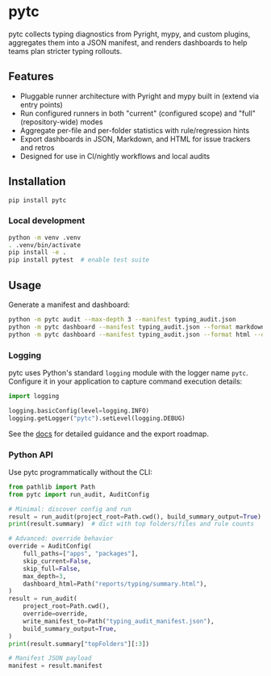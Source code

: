 # pytc

pytc collects typing diagnostics from Pyright, mypy, and custom plugins, aggregates them into a JSON
manifest, and renders dashboards to help teams plan stricter typing rollouts.

## Features

- Pluggable runner architecture with Pyright and mypy built in (extend via entry points)
- Run configured runners in both "current" (configured scope) and "full" (repository-wide) modes
- Aggregate per-file and per-folder statistics with rule/regression hints
- Export dashboards in JSON, Markdown, and HTML for issue trackers and retros
- Designed for use in CI/nightly workflows and local audits

## Installation

```bash
pip install pytc
```

### Local development

```bash
python -m venv .venv
. .venv/bin/activate
pip install -e .
pip install pytest  # enable test suite
```

## Usage

Generate a manifest and dashboard:

```bash
python -m pytc audit --max-depth 3 --manifest typing_audit.json
python -m pytc dashboard --manifest typing_audit.json --format markdown --output dashboard.md
python -m pytc dashboard --manifest typing_audit.json --format html --output dashboard.html
```

### Logging

pytc uses Python's standard `logging` module with the logger name `pytc`.
Configure it in your application to capture command execution details:

```python
import logging

logging.basicConfig(level=logging.INFO)
logging.getLogger("pytc").setLevel(logging.DEBUG)
```

See the [docs](docs/pytc.md) for detailed guidance and the export roadmap.

### Python API

Use pytc programmatically without the CLI:

```python
from pathlib import Path
from pytc import run_audit, AuditConfig

# Minimal: discover config and run
result = run_audit(project_root=Path.cwd(), build_summary_output=True)
print(result.summary)  # dict with top folders/files and rule counts

# Advanced: override behavior
override = AuditConfig(
    full_paths=["apps", "packages"],
    skip_current=False,
    skip_full=False,
    max_depth=3,
    dashboard_html=Path("reports/typing/summary.html"),
)
result = run_audit(
    project_root=Path.cwd(),
    override=override,
    write_manifest_to=Path("typing_audit_manifest.json"),
    build_summary_output=True,
)
print(result.summary["topFolders"][:3])

# Manifest JSON payload
manifest = result.manifest
```
